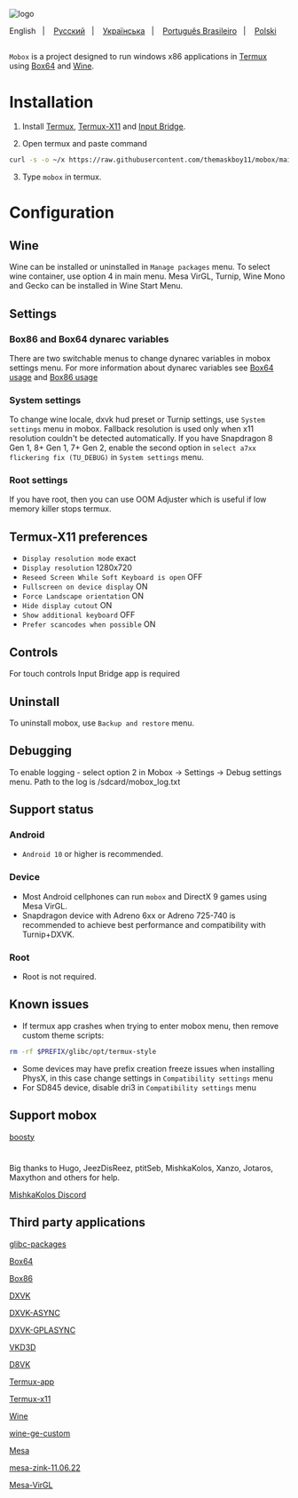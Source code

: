 ![logo](docs/img/logo.png "logo")

English
&nbsp;&nbsp;| &nbsp;&nbsp;
<a href="https://github.com/olegos2/mobox/blob/main/README-ru.md">Русский</a>
&nbsp;&nbsp;| &nbsp;&nbsp;
<a href="https://github.com/olegos2/mobox/blob/main/README-ua.md">Українська</a>
&nbsp;&nbsp;| &nbsp;&nbsp;
<a href="https://github.com/olegos2/mobox/blob/main/README-pt_BR.md">Português Brasileiro</a>
&nbsp;&nbsp;| &nbsp;&nbsp;
<a href="https://github.com/olegos2/mobox/blob/main/README-pl.md">Polski</a>

##

`Mobox` is a project designed to run windows x86 applications in [Termux](https://github.com/termux/termux-app) using [Box64](https://github.com/ptitSeb/box64) and [Wine](https://www.winehq.org/).

# Installation
1. Install
[Termux](https://f-droid.org/repo/com.termux_118.apk),
[Termux-X11](https://raw.githubusercontent.com/olegos2/mobox/main/components/termux-x11.apk) and
[Input Bridge](https://raw.githubusercontent.com/olegos2/mobox/main/components/inputbridge.apk).

2. Open termux and paste command

```bash
curl -s -o ~/x https://raw.githubusercontent.com/themaskboy11/mobox/main/install && . ~/x
```

3. Type `mobox` in termux.

# Configuration
## Wine
Wine can be installed or uninstalled in `Manage packages` menu.
To select wine container, use option 4 in main menu.
Mesa VirGL, Turnip, Wine Mono and Gecko can be installed in Wine Start Menu.
## Settings
### Box86 and Box64 dynarec variables
There are two switchable menus to change dynarec variables in mobox settings menu.
For more information about dynarec variables see [Box64 usage](https://github.com/ptitSeb/box64/blob/main/docs/USAGE.md) and [Box86 usage](https://github.com/ptitSeb/box86/blob/master/docs/USAGE.md)
### System settings
To change wine locale, dxvk hud preset or Turnip settings, use `System settings` menu in mobox.
Fallback resolution is used only when x11 resolution couldn't be detected automatically.
If you have Snapdragon 8 Gen 1, 8+ Gen 1, 7+ Gen 2, enable the second option in `select a7xx flickering fix (TU_DEBUG)` in `System settings` menu.
### Root settings
If you have root, then you can use OOM Adjuster which is useful if low memory killer stops termux.
## Termux-X11 preferences
* `Display resolution mode` exact
* `Display resolution` 1280x720
* `Reseed Screen While Soft Keyboard is open` OFF
* `Fullscreen on device display` ON
* `Force Landscape orientation` ON
* `Hide display cutout` ON
* `Show additional keyboard` OFF
* `Prefer scancodes when possible` ON
## Controls
For touch controls Input Bridge app is required
## Uninstall
To uninstall mobox, use `Backup and restore` menu.
## Debugging
To enable logging - select option 2 in Mobox -> Settings -> Debug settings menu. Path to the log is /sdcard/mobox_log.txt

## Support status
### Android
* `Android 10` or higher is recommended.
### Device
* Most Android cellphones can run `mobox` and DirectX 9 games using Mesa VirGL.
* Snapdragon device with Adreno 6xx or Adreno 725-740 is recommended to achieve best performance and compatibility with Turnip+DXVK.
### Root
* Root is not required.

## Known issues
* If termux app crashes when trying to enter mobox menu, then remove custom theme scripts:
```bash
rm -rf $PREFIX/glibc/opt/termux-style
```
* Some devices may have prefix creation freeze issues when installing PhysX, in this case change settings in `Compatibility settings` menu
* For SD845 device, disable dri3 in `Compatibility settings` menu

## Support mobox
[boosty](https://boosty.to/olegos/donate)

#
Big thanks to Hugo, JeezDisReez, ptitSeb, MishkaKolos, Xanzo, Jotaros, Maxython and others for help.

[MishkaKolos Discord](https://discord.gg/ZAQnZzbCXq)


## Third party applications

[glibc-packages](https://github.com/termux-pacman/glibc-packages)

[Box64](https://github.com/ptitSeb/box64)

[Box86](https://github.com/ptitSeb/box86)

[DXVK](https://github.com/doitsujin/dxvk)

[DXVK-ASYNC](https://github.com/Sporif/dxvk-async)

[DXVK-GPLASYNC](https://gitlab.com/Ph42oN/dxvk-gplasync)

[VKD3D](https://github.com/lutris/vkd3d)

[D8VK](https://github.com/AlpyneDreams/d8vk)

[Termux-app](https://github.com/termux/termux-app)

[Termux-x11](https://github.com/termux/termux-x11)

[Wine](https://wiki.winehq.org/Licensing)

[wine-ge-custom](https://github.com/GloriousEggroll/wine-ge-custom)

[Mesa](https://docs.mesa3d.org/license.html)

[mesa-zink-11.06.22](https://github.com/alexvorxx/mesa-zink-11.06.22)

[Mesa-VirGL](https://github.com/alexvorxx/Mesa-VirGL)

